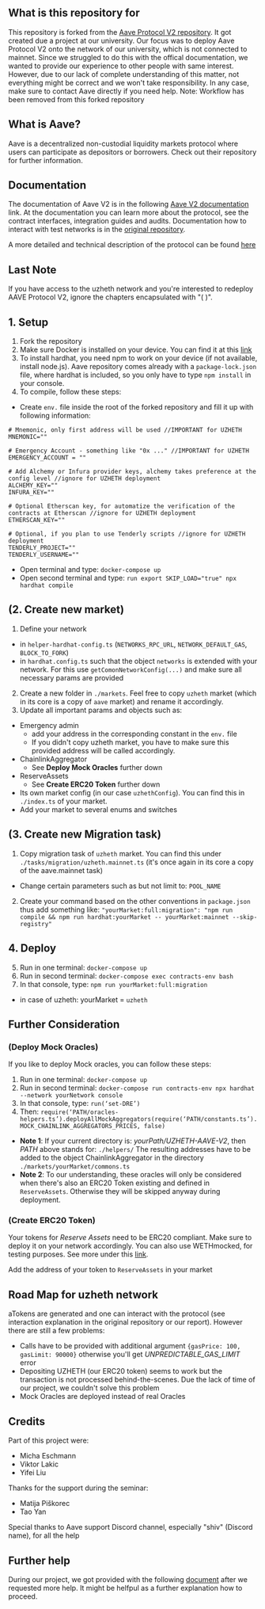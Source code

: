 ## What is this repository for
This repository is forked from the [Aave Protocol V2 repository](https://github.com/aave/protocol-v2). It got created due a project at our university. Our focus was to deploy Aave Protocol V2 onto the network of our university, which is not connected to mainnet. Since we struggled to do this with the offical documentation, we wanted to provide our experience to other people with same interest. However, due to our lack of complete understanding of this matter, not everything might be correct and we won't take responsibility. In any case, make sure to contact Aave directly if you need help.
Note: Workflow has been removed from this forked repository

## What is Aave?
Aave is a decentralized non-custodial liquidity markets protocol where users can participate as depositors or borrowers. Check out their repository for further information.

## Documentation
The documentation of Aave V2 is in the following [Aave V2 documentation](https://docs.aave.com/developers/v/2.0/) link. At the documentation you can learn more about the protocol, see the contract interfaces, integration guides and audits. Documentation how to interact with test networks is in the [original repository](https://github.com/aave/protocol-v2).

A more detailed and technical description of the protocol can be found [here](./aave-v2-whitepaper.pdf)

## Last Note
If you have access to the uzheth network and you're interested to redeploy AAVE Protocol V2, ignore the chapters encapsulated with "( )". 

## 1. Setup
1. Fork the repository
2. Make sure Docker is installed on your device. You can find it at this [link](https://www.docker.com/)  
3. To install hardhat, you need npm to work on your device (if not available, install node.js). Aave repository comes already with a `package-lock.json` file, where hardhat is included, so you only have to type `npm install` in your console.
4. To compile, follow these steps:
  - Create `env.` file inside the root of the forked repository and fill it up with following information:
```
# Mnemonic, only first address will be used //IMPORTANT for UZHETH
MNEMONIC=""

# Emergency Account - something like "0x ..." //IMPORTANT for UZHETH
EMERGENCY_ACCOUNT = ""

# Add Alchemy or Infura provider keys, alchemy takes preference at the config level //ignore for UZHETH deployment
ALCHEMY_KEY=""
INFURA_KEY=""

# Optional Etherscan key, for automatize the verification of the contracts at Etherscan //ignore for UZHETH deployment
ETHERSCAN_KEY=""

# Optional, if you plan to use Tenderly scripts //ignore for UZHETH deployment
TENDERLY_PROJECT=""
TENDERLY_USERNAME=""
```
  - Open terminal and type: `docker-compose up`
  - Open second terminal and type: `run export SKIP_LOAD="true" npx hardhat compile`

## (2. Create new market)
1. Define your network 
  - in `helper-hardhat-config.ts` (`NETWORKS_RPC_URL`, `NETWORK_DEFAULT_GAS`, `BLOCK_TO_FORK`)
  - in `hardhat.config.ts` such that the object `networks` is extended with your network. For this use `getComonNetworkConfig(...)` and make sure all necessary params are provided

2. Create a new folder in `./markets`. Feel free to copy `uzheth` market (which in its core is a copy of `aave` market) and rename it accordingly. 
3. Update all important params and objects such as:
  - Emergency admin
    - add your address in the corresponding constant in the `env.` file
    - If you didn't copy uzheth market, you have to make sure this provided address will be called accordingly.
  - ChainlinkAggregator
    - See **Deploy Mock Oracles** further down 
  - ReserveAssets
    - See **Create ERC20 Token** further down 
  - Its own market config (in our case `uzhethConfig`). You can find this in `./index.ts` of your market.
  - Add your market to several enums and switches
 
## (3. Create new Migration task)
1. Copy migration task of `uzheth` market. You can find this under `./tasks/migration/uzheth.mainnet.ts` (it's once again in its core a copy of the aave.mainnet task)
  - Change certain parameters such as but not limit to: `POOL_NAME`
2. Create your command based on the other conventions in `package.json` thus add something like: `"yourMarket:full:migration": "npm run compile && npm run hardhat:yourMarket -- yourMarket:mainnet --skip-registry"`

## 4. Deploy
5. Run in one terminal: `docker-compose up`
6. Run in second terminal: `docker-compose exec contracts-env bash`
7. In that console, type: `npm run yourMarket:full:migration`
  - in case of uzheth: yourMarket = `uzheth`

## Further Consideration
### (Deploy Mock Oracles)
If you like to deploy Mock oracles, you can follow these steps:
1. Run in one terminal: `docker-compose up`
2. Run in second terminal: `docker-compose run contracts-env npx hardhat --network yourNetwork console`
3. In that console, type: `run(‘set-DRE’)`
4. Then: `require(‘PATH/oracles-helpers.ts’).deployAllMockAggregators(require(‘PATH/constants.ts’).MOCK_CHAINLINK_AGGREGATORS_PRICES, false)`

- **Note 1**: If your current directory is: *yourPath/UZHETH-AAVE-V2*, then *PATH* above stands for: `./helpers/`
The resulting addresses have to be added to the object ChainlinkAggregator in the directory `./markets/yourMarket/commons.ts`
- **Note 2**: To our understanding, these oracles will only be considered when there's also an ERC20 Token existing and defined in `ReserveAssets`. Otherwise they will be skipped anyway during deployment.

### (Create ERC20 Token)
Your tokens for *Reserve Assets* need to be ERC20 compliant. Make sure to deploy it on your network accordingly. You can also use WETHmocked, for testing purposes. See more under this [link](https://github.com/aave/protocol-v2/tree/master/contracts/mocks/tokens).

Add the address of your token to `ReserveAssets` in your market

## Road Map for uzheth network
aTokens are generated and one can interact with the protocol (see interaction explanation in the original repository or our report). 
However there are still a few problems:
  - Calls have to be provided with additional argument `{gasPrice: 100, gasLimit: 90000}` otherwise you'll get *UNPREDICTABLE_GAS_LIMIT* error
  - Depositing UZHETH (our ERC20 token) seems to work but the transaction is not processed behind-the-scenes. Due the lack of time of our project, we couldn't solve this problem
  - Mock Oracles are deployed instead of real Oracles

## Credits
Part of this project were:
- Micha Eschmann
- Viktor Lakic
- Yifei Liu

Thanks for the support during the seminar:
- Matija Piškorec
- Tao Yan

Special thanks to Aave support Discord channel, especially "shiv" (Discord name), for all the help

## Further help
During our project, we got provided with the following [document](https://aave.notion.site/Deploy-New-Market-de7d0e4c30034da2b8b46c2c14a3d0df) after we requested more help. It might be helfpul as a further explanation how to proceed.


